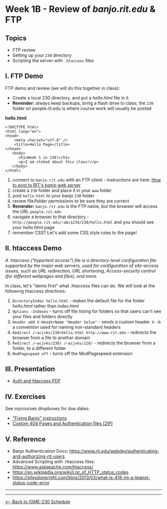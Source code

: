 # Week 1B - Review of *banjo.rit.edu* & FTP

## Topics
- FTP review
- Setting up your `230` directory
- Scripting the server with `.htaccess` files

## I. FTP Demo
FTP demo and review (we will do this together in class):
   - Create a local 230 directory, and put a *hello.html* file in it
   - **Reminder:** always keep backups, bring a flash drive to class; the `230` folder on people.rit.edu is where course work will usually be posted

**hello.html**
```
<!DOCTYPE html>
<html lang="en">
<head>
	<meta charset="utf-8" />
	<title>Hello Page</title>
</head>
   <body>
      <h1>Week 1 in 230!</h1>
      <p>I am stoked about this class!</p>
   </body>
</html>
```
 
1. connect to `banjo.rit.edu` with an FTP client - instructions are here: [How to post to RIT's *banjo* web server](../notes/posting-to-banjo.md)
1. create a `230` folder and place it in your `www` folder
1. post `hello.html` to your banjo `230` folder
1. review file/folder permissions to be sure they are correct
1. **Reminder:** `banjo.rit.edu` is the FTP name, but the browser will access the URL `people.rit.edu`
1. navigate a browser to that directory - `http://people.rit.edu/~abc1234/230/hello.html` and you should see your *hello.html* page
1. remember CSS? Let's add some CSS style rules to the page!

## II. htaccess Demo
*A .htaccess ("hypertext access") file is a directory-level configuration file supported by the major web servers, used for configuration of site-access issues, such as URL redirection, URL shortening, Access-security control (for different webpages and files), and more.*

In class, let's "demo first" what .htaccess files can do. We will look at the following htaccess directives:

1. `DirectoryIndex hello.html` - makes the default file for the folder *hello.html* rather than *index.html*
2. `Options -Indexes` - turns off file listing for folders so that users can't see your files and folders directly
3. `Header add X-HeaderName "Header Value"` - sends a custom header. `X-` is a convention used for naming non-standard headers
4. `Redirect /~acjvks/230/hello.html http://www.rit.edu` - redirects the browser from a file to another domain
5. `Redirect /~acjvks/230/ /~acjvks/110/` - redirects the browser from a folder, to a different folder
6. `ModPagespeed off` - turns off the ModPagespeed extension

## III. Presentation
- [Auth and htaccess PDF](../docs/Auth_and_htaccess.pdf)

## IV. Exercises
See mycourses dropboxes for due dates:
- ["Fixing Banjo" instructions](../exercises/week-1/Fixing-Banjo.md)
- [Custom 404 Pages and Authentication files (ZIP)](../exercises/week-1/Custom_404_Auth_start.zip)

## V. Reference
- Banjo Authentication Docs: https://www.rit.edu/webdev/authenticating-and-authorizing-rit-users
- Advanced Scripting with .htaccess files: https://www.askapache.com/htaccess/
- https://en.wikipedia.org/wiki/List_of_HTTP_status_codes
- https://sitesdoneright.com/blog/2013/03/what-is-418-im-a-teapot-status-code-error

<hr><hr>

[<-- Back to IGME-230 Schedule](../schedule.md)

